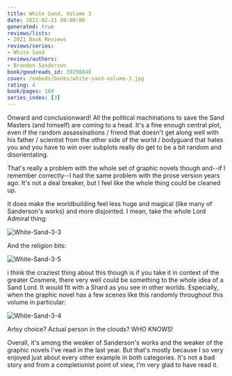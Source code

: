 ```yaml
---
title: White Sand, Volume 3
date: 2021-02-21 00:00:00
generated: true
reviews/lists:
- 2021 Book Reviews
reviews/series:
- White Sand
reviews/authors:
- Brandon Sanderson
book/goodreads_id: 39298848
cover: /embeds/books/white-sand-volume-3.jpg
rating: 4
book/pages: 160
series_index: [3]
---
```

Onward and conclusionward! All the political machinations to save the Sand Masters (and himself) are coming to a head. It's a fine enough central plot, even if the random assassinations / friend that doesn't get along well with his father / scientist from the other side of the world / bodyguard that hates you and you have to win over subplots really do get to be a bit random and disorientating.  

That's really a problem with the whole set of graphic novels though and--if I remember correctly--I had the same problem with the prose version years ago. It's not a deal breaker, but I feel like the whole thing could be cleaned up.  

<!--more-->

It does make the worldbuilding feel less huge and magical (like many of Sanderson's works) and more disjointed. I mean, take the whole Lord Admiral thing:  

![White-Sand-3-3](/embeds/books/attachments/white-sand-3-3.jpg)  

And the religion bits:  

![White-Sand-3-5](/embeds/books/attachments/white-sand-3-5.jpg)  

i think the craziest thing about this though is if you take it in context of the greater Cosmere, there very well could be something to the whole idea of a Sand Lord. It would fit with a Shard as you see in other worlds. Especially, when the graphic novel has a few scenes like this randomly throughout this volume in particular:  

![White-Sand-3-4](/embeds/books/attachments/white-sand-3-4.jpg)  

Artsy choice? Actual person in the clouds? WHO KNOWS!  

Overall, it's among the weaker of Sanderson's works and the weaker of the graphic novels I've read in the last year. But that's mostly because I so very enjoyed just about every other example in both categories. It's not a bad story and from a completionist point of view, I'm very glad to have read it.